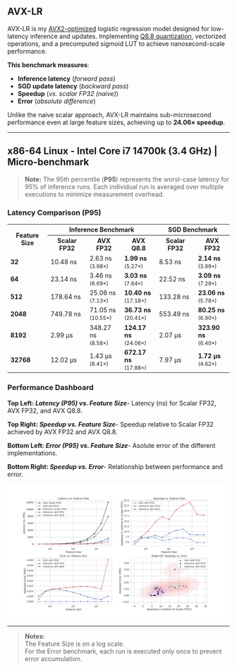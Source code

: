 
## AVX-LR
AVX-LR is my [AVX2-optimized](https://en.wikipedia.org/wiki/Advanced_Vector_Extensions) logistic regression model designed for low-latency inference and updates. Implementing [Q8.8 quantization](https://en.wikipedia.org/wiki/Q_(number_format)), vectorized operations, and a precomputed sigmoid LUT to achieve nanosecond-scale performance.

**This benchmark measures**:  
- **Inference latency** (*forward pass*)  
- **SGD update latency** (*backward pass*)  
- **Speedup** (*vs. scalar FP32 (naive)*)  
- **Error** (*absolute difference*)

Unlike the naive scalar approach, AVX-LR maintains sub-microsecond performance even at large feature sizes, achieving up to **24.06× speedup**.

---

## x86-64 Linux - Intel Core i7 14700k (3.4 GHz) | Micro-benchmark

> **Note:** The 95th percentile (**P95**) represents the worst-case latency for 95% of inference runs. Each individual run is averaged over multiple executions to minimize measurement overhead.

### Latency Comparison (P95)
<div align="center">
  <table>
    <tr>
      <th rowspan="2">Feature Size</th>
      <th colspan="3">Inference Benchmark</th>
      <th colspan="2">SGD Benchmark</th>
    </tr>
    <tr>
      <th>Scalar FP32</th>
      <th>AVX FP32</th>
      <th>AVX Q8.8</th>
      <th>Scalar FP32</th>
      <th>AVX FP32</th>
    </tr>
    <tr>
      <td><strong>32</strong></td>
      <td>10.48 ns</td>
      <td>2.63 ns<br><small>(3.98×)</small></td>
      <td><strong>1.99 ns</strong><br><small>(5.27×)</small></td>
      <td>8.53 ns</td>
      <td><strong>2.14 ns</strong><br><small>(3.99×)</small></td>
    </tr>
    <tr>
      <td><strong>64</strong></td>
      <td>23.14 ns</td>
      <td>3.46 ns<br><small>(6.69×)</small></td>
      <td><strong>3.03 ns</strong><br><small>(7.64×)</small></td>
      <td>22.52 ns</td>
      <td><strong>3.09 ns</strong><br><small>(7.29×)</small></td>
    </tr>
    <tr>
      <td><strong>512</strong></td>
      <td>178.64 ns</td>
      <td>25.06 ns<br><small>(7.13×)</small></td>
      <td><strong>10.40 ns</strong><br><small>(17.18×)</small></td>
      <td>133.28 ns</td>
      <td><strong>23.06 ns</strong><br><small>(5.78×)</small></td>
    </tr>
    <tr>
      <td><strong>2048</strong></td>
      <td>749.78 ns</td>
      <td>71.05 ns<br><small>(10.55×)</small></td>
      <td><strong>36.73 ns</strong><br><small>(20.41×)</small></td>
      <td>553.49 ns</td>
      <td><strong>80.25 ns</strong><br><small>(6.90×)</small></td>
    </tr>
    <tr>
      <td><strong>8192</strong></td>
      <td>2.99 µs</td>
      <td>348.27 ns<br><small>(8.58×)</small></td>
      <td><strong>124.17 ns</strong><br><small>(24.06×)</small></td>
      <td>2.07 µs</td>
      <td><strong>323.90 ns</strong><br><small>(6.40×)</small></td>
    </tr>
    <tr>
      <td><strong>32768</strong></td>
      <td>12.02 µs</td>
      <td>1.43 µs<br><small>(8.41×)</small></td>
      <td><strong>672.17 ns</strong><br><small>(17.88×)</small></td>
      <td>7.97 µs</td>
      <td><strong>1.72 µs</strong><br><small>(4.62×)</small></td>
    </tr>
  </table>
</div>

### Performance Dashboard
**Top Left: *Latency (P95) vs. Feature Size***- Latency (ns) for Scalar FP32, AVX FP32, and AVX Q8.8.

**Top Right: *Speedup vs. Feature Size***- Speedup relative to Scalar FP32 achieved by AVX FP32 and AVX Q8.8.

**Bottom Left: *Error (P95) vs. Feature Size***- Asolute error of the different implementations.

**Bottom Right: *Speedup vs. Error***- Relationship between performance and error.

<div align="center">
  <img src="./images/dashboardGraph.png" alt="Performance Dashboard Graph">
</div>

---
> **Notes:**   
> The Feature Size is on a log scale.  
> For the Error benchmark, each run is executed only once to prevent error accumulation.